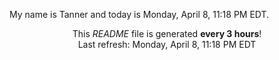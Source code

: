 My name is Tanner and today is Monday, April 8, 11:18 PM EDT.

<p align="center">This <i>README</i> file is generated <b>every 3 hours</b>!</br>Last refresh: Monday, April 8, 11:18 PM EDT<br /></p>
